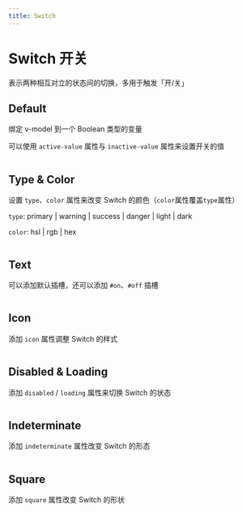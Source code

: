 ```yaml
---
title: Switch
---
```


# Switch 开关

表示两种相互对立的状态间的切换，多用于触发「开/关」

## Default

绑定 v-model 到一个 Boolean 类型的变量

可以使用 `active-value` 属性与 `inactive-value` 属性来设置开关的值

```vue demo src="./default.vue"

```

## Type & Color

设置 `type`、`color` 属性来改变 Switch 的颜色（`color`属性覆盖`type`属性）

`type`: primary | warning | success | danger | light | dark

`color`: hsl | rgb | hex

```vue demo src="./type.vue"

```

## Text

可以添加默认插槽，还可以添加 `#on`、`#off` 插槽

```vue demo src="./text.vue"

```

## Icon

添加 `icon` 属性调整 Switch 的样式

```vue demo src="./icon.vue"

```

## Disabled & Loading

添加 `disabled` / `loading` 属性来切换 Switch 的状态

```vue demo src="./disabled.vue"

```

## Indeterminate

添加 `indeterminate` 属性改变 Switch 的形态

```vue demo src="./indeterminate.vue"

```

## Square

添加 `square` 属性改变 Switch 的形状

```vue demo src="./square.vue"

```
